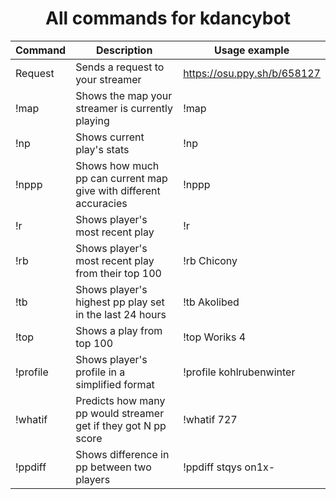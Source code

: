 <h1 align="center"> All commands for kdancybot </h2>

| Command | Description | Usage example |
|-|-|-|
| Request | Sends a request to your streamer | https://osu.ppy.sh/b/658127 |
| !map | Shows the map your streamer is currently playing | !map |
| !np | Shows current play's stats | !np |
| !nppp | Shows how much pp can current map give with different accuracies | !nppp |
| !r | Shows player's most recent play | !r |
| !rb | Shows player's most recent play from their top 100 | !rb Chicony |
| !tb | Shows player's highest pp play set in the last 24 hours | !tb Akolibed |
| !top | Shows a play from top 100 | !top Woriks 4 |
| !profile | Shows player's profile in a simplified format | !profile kohlrubenwinter |
| !whatif | Predicts how many pp would streamer get if they got N pp score | !whatif 727 |
| !ppdiff | Shows difference in pp between two players | !ppdiff stqys on1x- |


